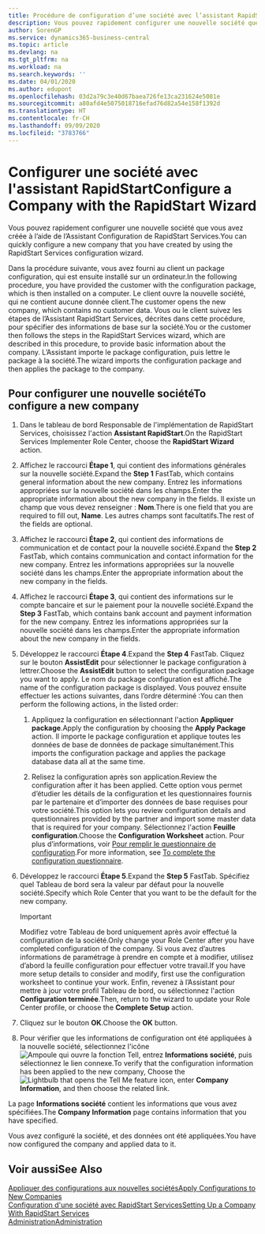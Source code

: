 ```yaml
---
title: Procédure de configuration d’une société avec l’assistant RapidStart | Microsoft Docs
description: Vous pouvez rapidement configurer une nouvelle société que vous avez créée à l’aide de l’Assistant Configuration de RapidStart Services.
author: SorenGP
ms.service: dynamics365-business-central
ms.topic: article
ms.devlang: na
ms.tgt_pltfrm: na
ms.workload: na
ms.search.keywords: ''
ms.date: 04/01/2020
ms.author: edupont
ms.openlocfilehash: 03d2a79c3e40d67baea726fe13ca231624e5081e
ms.sourcegitcommit: a80afd4e5075018716efad76d82a54e158f1392d
ms.translationtype: HT
ms.contentlocale: fr-CH
ms.lasthandoff: 09/09/2020
ms.locfileid: "3783766"
---
```

# <a name="configure-a-company-with-the-rapidstart-wizard"></a><span data-ttu-id="b551b-103">Configurer une société avec l'assistant RapidStart</span><span class="sxs-lookup"><span data-stu-id="b551b-103">Configure a Company with the RapidStart Wizard</span></span>
<span data-ttu-id="b551b-104">Vous pouvez rapidement configurer une nouvelle société que vous avez créée à l’aide de l’Assistant Configuration de RapidStart Services.</span><span class="sxs-lookup"><span data-stu-id="b551b-104">You can quickly configure a new company that you have created by using the RapidStart Services configuration wizard.</span></span>

<span data-ttu-id="b551b-105">Dans la procédure suivante, vous avez fourni au client un package configuration, qui est ensuite installé sur un ordinateur.</span><span class="sxs-lookup"><span data-stu-id="b551b-105">In the following procedure, you have provided the customer with the configuration package, which is then installed on a computer.</span></span> <span data-ttu-id="b551b-106">Le client ouvre la nouvelle société, qui ne contient aucune donnée client.</span><span class="sxs-lookup"><span data-stu-id="b551b-106">The customer opens the new company, which contains no customer data.</span></span> <span data-ttu-id="b551b-107">Vous ou le client suivez les étapes de l’Assistant RapidStart Services, décrites dans cette procédure, pour spécifier des informations de base sur la société.</span><span class="sxs-lookup"><span data-stu-id="b551b-107">You or the customer then follows the steps in the RapidStart Services wizard, which are described in this procedure, to provide basic information about the company.</span></span> <span data-ttu-id="b551b-108">L’Assistant importe le package configuration, puis lettre le package à la société.</span><span class="sxs-lookup"><span data-stu-id="b551b-108">The wizard imports the configuration package and then applies the package to the company.</span></span>  

## <a name="to-configure-a-new-company"></a><span data-ttu-id="b551b-109">Pour configurer une nouvelle société</span><span class="sxs-lookup"><span data-stu-id="b551b-109">To configure a new company</span></span>  
1. <span data-ttu-id="b551b-110">Dans le tableau de bord Responsable de l'implémentation de RapidStart Services, choisissez l'action **Assistant RapidStart**.</span><span class="sxs-lookup"><span data-stu-id="b551b-110">On the RapidStart Services Implementer Role Center, choose the **RapidStart Wizard** action.</span></span>  
2. <span data-ttu-id="b551b-111">Affichez le raccourci **Étape 1**, qui contient des informations générales sur la nouvelle société.</span><span class="sxs-lookup"><span data-stu-id="b551b-111">Expand the **Step 1** FastTab, which contains general information about the new company.</span></span> <span data-ttu-id="b551b-112">Entrez les informations appropriées sur la nouvelle société dans les champs.</span><span class="sxs-lookup"><span data-stu-id="b551b-112">Enter the appropriate information about the new company in the fields.</span></span> <span data-ttu-id="b551b-113">Il existe un champ que vous devez renseigner : **Nom**.</span><span class="sxs-lookup"><span data-stu-id="b551b-113">There is one field that you are required to fill out, **Name**.</span></span> <span data-ttu-id="b551b-114">Les autres champs sont facultatifs.</span><span class="sxs-lookup"><span data-stu-id="b551b-114">The rest of the fields are optional.</span></span>  
3. <span data-ttu-id="b551b-115">Affichez le raccourci **Étape 2**, qui contient des informations de communication et de contact pour la nouvelle société.</span><span class="sxs-lookup"><span data-stu-id="b551b-115">Expand the **Step 2** FastTab, which contains communication and contact information for the new company.</span></span> <span data-ttu-id="b551b-116">Entrez les informations appropriées sur la nouvelle société dans les champs.</span><span class="sxs-lookup"><span data-stu-id="b551b-116">Enter the appropriate information about the new company in the fields.</span></span>
4. <span data-ttu-id="b551b-117">Affichez le raccourci **Étape 3**, qui contient des informations sur le compte bancaire et sur le paiement pour la nouvelle société.</span><span class="sxs-lookup"><span data-stu-id="b551b-117">Expand the **Step 3** FastTab, which contains bank account and payment information for the new company.</span></span> <span data-ttu-id="b551b-118">Entrez les informations appropriées sur la nouvelle société dans les champs.</span><span class="sxs-lookup"><span data-stu-id="b551b-118">Enter the appropriate information about the new company in the fields.</span></span>  
5. <span data-ttu-id="b551b-119">Développez le raccourci **Étape 4**.</span><span class="sxs-lookup"><span data-stu-id="b551b-119">Expand the **Step 4** FastTab.</span></span> <span data-ttu-id="b551b-120">Cliquez sur le bouton **AssistEdit** pour sélectionner le package configuration à lettrer.</span><span class="sxs-lookup"><span data-stu-id="b551b-120">Choose the **AssistEdit** button to select the configuration package you want to apply.</span></span> <span data-ttu-id="b551b-121">Le nom du package configuration est affiché.</span><span class="sxs-lookup"><span data-stu-id="b551b-121">The name of the configuration package is displayed.</span></span> <span data-ttu-id="b551b-122">Vous pouvez ensuite effectuer les actions suivantes, dans l’ordre déterminé :</span><span class="sxs-lookup"><span data-stu-id="b551b-122">You can then perform the following actions, in the listed order:</span></span>  

    1. <span data-ttu-id="b551b-123">Appliquez la configuration en sélectionnant l'action **Appliquer package**.</span><span class="sxs-lookup"><span data-stu-id="b551b-123">Apply the configuration by choosing the **Apply Package** action.</span></span> <span data-ttu-id="b551b-124">Il importe le package configuration et applique toutes les données de base de données de package simultanément.</span><span class="sxs-lookup"><span data-stu-id="b551b-124">This imports the configuration package and applies the package database data all at the same time.</span></span>  

    2. <span data-ttu-id="b551b-125">Relisez la configuration après son application.</span><span class="sxs-lookup"><span data-stu-id="b551b-125">Review the configuration after it has been applied.</span></span> <span data-ttu-id="b551b-126">Cette option vous permet d’étudier les détails de la configuration et les questionnaires fournis par le partenaire et d’importer des données de base requises pour votre société.</span><span class="sxs-lookup"><span data-stu-id="b551b-126">This option lets you review configuration details and questionnaires provided by the partner and import some master data that is required for your company.</span></span> <span data-ttu-id="b551b-127">Sélectionnez l'action **Feuille configuration**.</span><span class="sxs-lookup"><span data-stu-id="b551b-127">Choose the **Configuration Worksheet** action.</span></span> <span data-ttu-id="b551b-128">Pour plus d’informations, voir [Pour remplir le questionnaire de configuration](admin-gather-customer-setup-values.md#to-complete-the-configuration-questionnaire).</span><span class="sxs-lookup"><span data-stu-id="b551b-128">For more information, see [To complete the configuration questionnaire](admin-gather-customer-setup-values.md#to-complete-the-configuration-questionnaire).</span></span>  

6. <span data-ttu-id="b551b-129">Développez le raccourci **Étape 5**.</span><span class="sxs-lookup"><span data-stu-id="b551b-129">Expand the **Step 5** FastTab.</span></span> <span data-ttu-id="b551b-130">Spécifiez quel Tableau de bord sera la valeur par défaut pour la nouvelle société.</span><span class="sxs-lookup"><span data-stu-id="b551b-130">Specify which Role Center that you want to be the default for the new company.</span></span>  

    > [!IMPORTANT]  
    >  <span data-ttu-id="b551b-131">Modifiez votre Tableau de bord uniquement après avoir effectué la configuration de la société.</span><span class="sxs-lookup"><span data-stu-id="b551b-131">Only change your Role Center after you have completed configuration of the company.</span></span> <span data-ttu-id="b551b-132">Si vous avez d’autres informations de paramétrage à prendre en compte et à modifier, utilisez d’abord la feuille configuration pour effectuer votre travail.</span><span class="sxs-lookup"><span data-stu-id="b551b-132">If you have more setup details to consider and modify, first use the configuration worksheet to continue your work.</span></span> <span data-ttu-id="b551b-133">Enfin, revenez à l’Assistant pour mettre à jour votre profil Tableau de bord, ou sélectionnez l'action **Configuration terminée**.</span><span class="sxs-lookup"><span data-stu-id="b551b-133">Then, return to the wizard to update your Role Center profile, or choose the **Complete Setup** action.</span></span>

7. <span data-ttu-id="b551b-134">Cliquez sur le bouton **OK**.</span><span class="sxs-lookup"><span data-stu-id="b551b-134">Choose the **OK** button.</span></span>  
8. <span data-ttu-id="b551b-135">Pour vérifier que les informations de configuration ont été appliquées à la nouvelle société, sélectionnez l'icône ![Ampoule qui ouvre la fonction Tell](media/ui-search/search_small.png "Dites-moi ce que vous voulez faire"), entrez **Informations société**, puis sélectionnez le lien connexe.</span><span class="sxs-lookup"><span data-stu-id="b551b-135">To verify that the configuration information has been applied to the new company, Choose the ![Lightbulb that opens the Tell Me feature](media/ui-search/search_small.png "Tell me what you want to do") icon, enter **Company Information**, and then choose the related link.</span></span>

<span data-ttu-id="b551b-136">La page **Informations société** contient les informations que vous avez spécifiées.</span><span class="sxs-lookup"><span data-stu-id="b551b-136">The **Company Information** page contains information that you have specified.</span></span>   

<span data-ttu-id="b551b-137">Vous avez configuré la société, et des données ont été appliquées.</span><span class="sxs-lookup"><span data-stu-id="b551b-137">You have now configured the company and applied data to it.</span></span>  

## <a name="see-also"></a><span data-ttu-id="b551b-138">Voir aussi</span><span class="sxs-lookup"><span data-stu-id="b551b-138">See Also</span></span>  
[<span data-ttu-id="b551b-139">Appliquer des configurations aux nouvelles sociétés</span><span class="sxs-lookup"><span data-stu-id="b551b-139">Apply Configurations to New Companies</span></span>](admin-apply-configuration-to-new-companies.md)  
[<span data-ttu-id="b551b-140">Configuration d'une société avec RapidStart Services</span><span class="sxs-lookup"><span data-stu-id="b551b-140">Setting Up a Company With RapidStart Services</span></span>](admin-set-up-a-company-with-rapidstart.md)  
[<span data-ttu-id="b551b-141">Administration</span><span class="sxs-lookup"><span data-stu-id="b551b-141">Administration</span></span>](admin-setup-and-administration.md)
